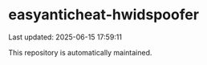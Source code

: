 # easyanticheat-hwidspoofer

Last updated: 2025-06-15 17:59:11

This repository is automatically maintained.
